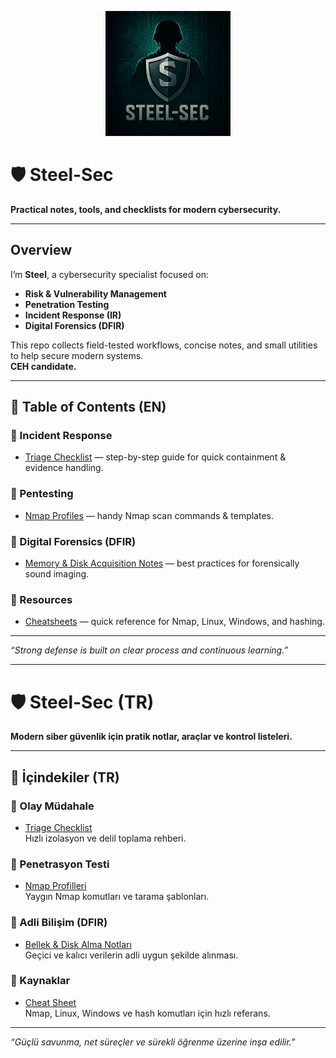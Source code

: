<p align="center">
  <img src="./steel-sec-logo.png" alt="Steel-Sec Logo" width="200"/>
</p>



# 🛡️ Steel-Sec

**Practical notes, tools, and checklists for modern cybersecurity.**

---

## Overview
I’m **Steel**, a cybersecurity specialist focused on:
- **Risk & Vulnerability Management**
- **Penetration Testing**
- **Incident Response (IR)**
- **Digital Forensics (DFIR)**

This repo collects field-tested workflows, concise notes, and small utilities to help secure modern systems.  
**CEH candidate.**

---

## 📑 Table of Contents (EN)

### 🔹 Incident Response
- [Triage Checklist](./ir/triage-checklist.md) — step-by-step guide for quick containment & evidence handling.

### 🔹 Pentesting
- [Nmap Profiles](./pentest/nmap-profiles.md) — handy Nmap scan commands & templates.

### 🔹 Digital Forensics (DFIR)
- [Memory & Disk Acquisition Notes](./dfir/memory-acq-notes.md) — best practices for forensically sound imaging.

### 🔹 Resources
- [Cheatsheets](./resources/cheatsheets.md) — quick reference for Nmap, Linux, Windows, and hashing.

---

*“Strong defense is built on clear process and continuous learning.”*


----------------


# 🛡️ Steel-Sec (TR)

**Modern siber güvenlik için pratik notlar, araçlar ve kontrol listeleri.**

---

## 📑 İçindekiler (TR)

### 🔹 Olay Müdahale
- [Triage Checklist](./ir/triage-checklist.md)  
  Hızlı izolasyon ve delil toplama rehberi.

### 🔹 Penetrasyon Testi
- [Nmap Profilleri](./pentest/nmap-profiles.md)  
  Yaygın Nmap komutları ve tarama şablonları.

### 🔹 Adli Bilişim (DFIR)
- [Bellek & Disk Alma Notları](./dfir/memory-acq-notes.md)  
  Geçici ve kalıcı verilerin adli uygun şekilde alınması.

### 🔹 Kaynaklar
- [Cheat Sheet](./resources/cheatsheets.md)  
  Nmap, Linux, Windows ve hash komutları için hızlı referans.

---

*“Güçlü savunma, net süreçler ve sürekli öğrenme üzerine inşa edilir.”*
